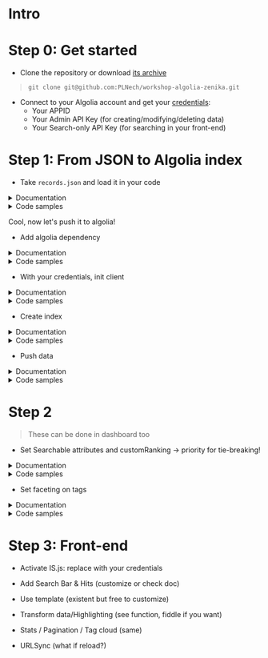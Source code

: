 # Intro

# Step 0: Get started

- Clone the repository or download [its archive](https://github.com/PLNech/workshop-algolia-zenika/archive/master.zip)
> `git clone git@github.com:PLNech/workshop-algolia-zenika.git`

- Connect to your Algolia account and get your [credentials](https://www.algolia.com/api-keys):
  - Your APPID
  - Your Admin API Key (for creating/modifying/deleting data)
  - Your Search-only API Key (for searching in your front-end)

# Step 1: From JSON to Algolia index

- Take `records.json` and load it in your code
<details>
 <summary>Documentation</summary>
    - [Python](https://docs.python.org/3.6/library/json.html)
    - [Java](http://www.oracle.com/technetwork/articles/java/json-1973242.html)
    - [PHP](https://secure.php.net/manual/en/function.json-decode.php)
</details>
<details>
 <summary>Code samples</summary>
 - Python  
 
  ```python
  with open("../data/records.json") as f:
      records = json.load(f)
      print(json.dumps(records, indent=4))
  ```
</details>

Cool, now let's push it to algolia!

- Add algolia dependency
<details>
 <summary>Documentation</summary>
    - [Python](https://www.algolia.com/doc/api-client/python/getting-started/#install)
    - [Java](https://www.algolia.com/doc/api-client/java/getting-started/#install)
    - [PHP](https://www.algolia.com/doc/api-client/php/getting-started/#install)
</details>
<details>
 <summary>Code samples</summary>
 - Python  
 
  ```python
  # requirements.txt
  algoliasearch
  ```
</details>

- With your credentials, init client
<details>
 <summary>Documentation</summary>
    - [Python](https://www.algolia.com/doc/api-client/python/getting-started/#install)
    - [Java](https://www.algolia.com/doc/api-client/java/getting-started/#install)
    - [PHP](https://www.algolia.com/doc/api-client/php/getting-started/#install)
</details>
<details>
 <summary>Code samples</summary>
 - Python  
 
  ```python
  client = algoliasearch.Client("YOUR_APP_ID", "YOUR_ADMIN_API_KEY")
  ```
</details>

- Create index
<details>
 <summary>Documentation</summary>
    - [Python](https://www.algolia.com/doc/api-client/python/getting-started/#install)
    - [Java](https://www.algolia.com/doc/api-client/java/getting-started/#install)
    - [PHP](https://www.algolia.com/doc/api-client/php/getting-started/#install)
</details>
<details>
 <summary>Code samples</summary>
 - Python  

  ```python
  index = client.init_index("smashing")
  ```
</details>

- Push data
<details>
 <summary>Documentation</summary>
    - [Python](https://www.algolia.com/doc/api-client/python/getting-started/#install)
    - [Java](https://www.algolia.com/doc/api-client/java/getting-started/#install)
    - [PHP](https://www.algolia.com/doc/api-client/php/getting-started/#install)
</details>
<details>
 <summary>Code samples</summary>
 - Python  
 
  ```python
  index.add_objects(records)
  ```
</details>

# Step 2
> These can be done in dashboard too

- Set Searchable attributes and customRanking
-> priority for tie-breaking!
<details>
 <summary>Documentation</summary>
    - [Python](https://www.algolia.com/doc/api-client/python/getting-started/#install)
    - [Java](https://www.algolia.com/doc/api-client/java/getting-started/#install)
    - [PHP](https://www.algolia.com/doc/api-client/php/getting-started/#install)
</details>
<details>
 <summary>Code samples</summary>
  ```python
  index.set_settings({
      "searchableAttributes": ["title", "description", "tags", "author"],
      "customRanking": ["desc(commentCount)"]
  })
  ```
</details>

- Set faceting on tags
<details>
 <summary>Documentation</summary>
    - [Python](https://www.algolia.com/doc/api-client/python/getting-started/#install)
    - [Java](https://www.algolia.com/doc/api-client/java/getting-started/#install)
    - [PHP](https://www.algolia.com/doc/api-client/php/getting-started/#install)
</details>
<details>
 <summary>Code samples</summary>
  ```python
  res = index.set_settings({
          "attributesForFaceting": ["tags.name"]
  })
  index.wait_task(res['taskID'])
  print("Attributes for faceting: %s." % index.get_settings()['attributesForFaceting'])
  ```
</details>

# Step 3: Front-end

- Activate IS.js: replace with your credentials

- Add Search Bar & Hits (customize or check doc)

- Use template (existent but free to customize)

- Transform data/Highlighting (see function, fiddle if you want)

- Stats / Pagination / Tag cloud (same)

- URLSync (what if reload?)


